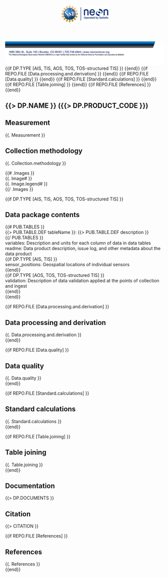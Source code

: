 <!DOCTYPE html>
<html lang="en-us">
<head>
    <meta charset="utf-8">
    <title>NEON Data Product Quick Start Guide - {{> DP.PRODUCT_CODE }}</title>
    <meta name="subject" content="NEON Data Product Quick Start Guide - {{> DP.PRODUCT_CODE }}"/>
    <meta name="author" content="National Ecological Observatory Network"/>
    <meta name="description" content="NEON Data Product Quick Start Guide - {{> DP.PRODUCT_CODE }}"/>
    <style neon-qsg-standalone-html-remove>
        @page {
            size: A4;
            margin-top: 1.5in;
            margin-bottom: 1.5in;
            @top-left {
                content: element(neon-header);
            }
            @top-right {
                font-family: 'Inter', sans-serif;
                font-size: 12px;
                color: #7c7f80;
                content: counter(page);
            }
            @bottom-left {
                content: element(neon-footer);
            }
        }
    </style>
    <style neon-qsg-standalone-html-remove>
        body {
            font-family: 'Inter', sans-serif;
            margin: 0;
        }
        header {
            position: running(neon-header);
        }
        footer {
            position: running(neon-footer);
        }
        table,
        div.pdf-ua-display-as-table {
            -fs-table-paginate: paginate;
            margin-left: 1px;
            margin-right: 1px;
        }
    </style>
</head>
<body>
<header>
    <img 
        src="https://raw.githubusercontent.com/NEONScience/NEON-quick-start-guides/main/Header.png"
        alt="NEON Header"
        width="150"
    />
</header>
<footer neon-qsg-standalone-html-remove>
    <img
        src="https://raw.githubusercontent.com/NEONScience/NEON-quick-start-guides/main/Footer.png"
        alt="NEON Footer"
        width="700"
    />
</footer>
<!-- HTML to PDF Converter Specific for PDF Bookmarks -->
<bookmarks neon-qsg-standalone-html-remove>
    <bookmark name="Measurement" href="#measurement"/>
    <bookmark name="Collection Methodology" href="#collection-methodology"/>
    {{if DP.TYPE [AIS, TIS, AOS, TOS, TOS-structured TIS] }}
    <bookmark name="Data Package Contents" href="#data-package-contents"/>
    {{end}}
    {{if REPO.FILE [Data.processing.and.derivation] }}
    <bookmark name="Data Processing and Derivation" href="#data-processing-and-derivation"/>
    {{end}}
    {{if REPO.FILE [Data.quality] }}
    <bookmark name="Data Quality" href="#data-quality"/>
    {{end}}
    {{if REPO.FILE [Standard.calculations] }}
    <bookmark name="Standard Calculations" href="#standard-calculations"/>
    {{end}}
    {{if REPO.FILE [Table.joining] }}
    <bookmark name="Table Joining" href="#table-joining"/>
    {{end}}
    <bookmark name="Documentation" href="#documentation"/>
    <bookmark name="Citation" href="#citation"/>
    {{if REPO.FILE [References] }}
    <bookmark name="References" href="#references"/>
    {{end}}
</bookmarks>
<main>
<article class="markdown-body">

# {{> DP.NAME }} ({{> DP.PRODUCT_CODE }})

## Measurement
{{. Measurement }}

## Collection methodology
{{. Collection.methodology }}

{{# .Images }}  
{{. Image# }}  
{{. Image.legend# }}  
{{/ .Images }}

{{if DP.TYPE [AIS, TIS, AOS, TOS, TOS-structured TIS] }}
## Data package contents
{{# PUB.TABLES }}  
{{> PUB.TABLE.DEF tableName }}: {{> PUB.TABLE.DEF description }}  
{{/ PUB.TABLES }}  
variables: Description and units for each column of data in data tables  
readme: Data product description, issue log, and other metadata about the data product  
{{if DP.TYPE [AIS, TIS] }}  
sensor_positions: Geospatial locations of individual sensors  
{{end}}  
{{if DP.TYPE [AOS, TOS, TOS-structured TIS] }}  
validation: Description of data validation applied at the points of collection and ingest  
{{end}}  
{{end}}

{{if REPO.FILE [Data.processing.and.derivation] }}
## Data processing and derivation
{{. Data.processing.and.derivation }}  
{{end}}

{{if REPO.FILE [Data.quality] }}
## Data quality
{{. Data.quality }}  
{{end}}

{{if REPO.FILE [Standard.calculations] }}
## Standard calculations
{{. Standard.calculations }}  
{{end}}

{{if REPO.FILE [Table.joining] }}
## Table joining
{{. Table.joining }}  
{{end}}

## Documentation
{{> DP.DOCUMENTS }}

## Citation
{{> CITATION }}

{{if REPO.FILE [References] }}
## References
{{. References }}  
{{end}}

</article>
</main>
</body>
</html>
